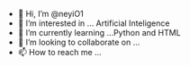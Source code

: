 - 👋 Hi, I’m @neyiO1
- 👀 I’m interested in ... Artificial Inteligence
- 🌱 I’m currently learning ...Python and HTML
- 💞️ I’m looking to collaborate on ...
- 📫 How to reach me ...

<!---
neyiO1/neyiO1 is a ✨ special ✨ repository because its `README.md` (this file) appears on your GitHub profile.
You can click the Preview link to take a look at your changes.
--->
